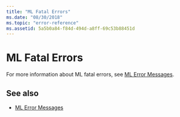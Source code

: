 ```yaml
---
title: "ML Fatal Errors"
ms.date: "08/30/2018"
ms.topic: "error-reference"
ms.assetid: 5a5b0a84-f84d-494d-a8ff-69c53b88451d
---
```

# ML Fatal Errors

For more information about ML fatal errors, see [ML Error Messages](../../assembler/masm/ml-error-messages.md).

## See also

- [ML Error Messages](../../assembler/masm/ml-error-messages.md)
